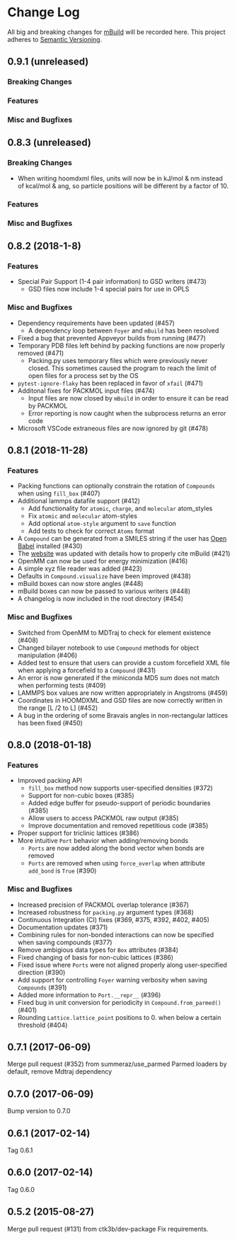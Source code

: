 # Change Log #

All big and breaking changes for [mBuild](https://mosdef-hub.github.io/mbuild/) will be recorded here.
This project adheres to [Semantic Versioning](http://semver.org/).

## 0.9.1 (unreleased)
### Breaking Changes
### Features
### Misc and Bugfixes

## 0.8.3 (unreleased)
### Breaking Changes
* When writing hoomdxml files, units will now be in kJ/mol & nm instead of kcal/mol & ang, so particle positions will be different by a factor of 10.
### Features
### Misc and Bugfixes

## 0.8.2 (2018-1-8)
### Features
* Special Pair Support (1-4 pair information) to GSD writers (#473)
    * GSD files now include 1-4 special pairs for use in OPLS

### Misc and Bugfixes
* Dependency requirements have been updated (#457)
    * A dependency loop between `Foyer` and `mBuild` has been resolved
* Fixed a bug that prevented Appveyor builds from running (#477)
* Temporary PDB files left behind by packing functions are now properly removed (#471)
    * Packing.py uses temporary files which were previously never closed. This sometimes caused the program to reach the limit of open files for a process set by the OS
* `pytest-ignore-flaky` has been replaced in favor of `xfail` (#471)
* Additonal fixes for PACKMOL input files (#474)
    * Input files are now closed by `mBuild` in order to ensure it can be read by PACKMOL
    * Error reporting is now caught when the subprocess returns an error code
* Microsoft VSCode extraneous files are now ignored by git (#478)

## 0.8.1 (2018-11-28)
### Features
* Packing functions can optionally constrain the rotation of `Compounds` when using `fill_box` (#407)
* Additional lammps datafile support (#412)
    * Add functionality for `atomic`, `charge`, and `molecular` atom_styles
    * Fix `atomic` and `molecular` atom-styles
    * Add optional `atom-style` argument to `save` function
    * Add tests to check for correct `Atoms` format
* A `Compound` can be generated from a SMILES string if the user has [Open Babel](http://openbabel.org/wiki/Main_Page) installed (#430)
* The [website](https://mosdef-hub.github.io/mbuild/) was updated with details how to properly cite mBuild (#421)
* OpenMM can now be used for energy minimization (#416)
* A simple xyz file reader was added (#423)
* Defaults in `Compound.visualize` have been improved (#438)
* mBuild boxes can now store angles (#448)
* mBuild boxes can now be passed to various writers (#448)
* A changelog is now included in the root directory (#454)

### Misc and Bugfixes
* Switched from OpenMM to MDTraj to check for element existence (#408)
* Changed bilayer notebook to use `Compound` methods for object manipulation (#406)
* Added test to ensure that users can provide a custom forcefield XML file when applying a forcefield to a `Compound` (#431)
* An error is now generated if the miniconda MD5 sum does not match when performing tests (#409)
* LAMMPS box values are now written appropriately in Angstroms (#459)
* Coordinates in HOOMDXML and GSD files are now correctly written in the range [L /2 to L] (#452)
* A bug in the ordering of some Bravais angles in non-rectangular lattices has been fixed (#450)

## 0.8.0 (2018-01-18)
### Features
* Improved packing API
	* `fill_box` method now supports user-specified densities (#372)
	* Support for non-cubic boxes (#385)
	* Added edge buffer for pseudo-support of periodic boundaries (#385)
	* Allow users to access PACKMOL raw output (#385)
	* Improve documentation and removed repetitious code (#385)
* Proper support for triclinic lattices (#386)
* More intuitive `Port` behavior when adding/removing bonds
	* `Ports` are now added along the bond vector when bonds are removed
	* `Ports` are removed when using `force_overlap` when attribute `add_bond` is `True` (#390)
### Misc and Bugfixes
* Increased precision of PACKMOL overlap tolerance (#367)
* Increased robustness for `packing.py` argument types (#368)
* Continuous Integration (CI) fixes (#369, #375, #392, #402, #405)
* Documentation updates (#371)
* Combining rules for non-bonded interactions can now be specified when saving compounds (#377)
* Remove ambigious data types for `Box` attributes (#384)
* Fixed changing of basis for non-cubic lattices (#386)
* Fixed issue where `Ports` were not aligned properly along user-specified direction (#390)
* Add support for controlling `Foyer` warning verbosity when saving `Compounds` (#391)
* Added more information to `Port.__repr__` (#396)
* Fixed bug in unit conversion for periodicity in `Compound.from_parmed()` (#401)
* Rounding `Lattice.lattice_point` positions to 0. when below a certain threshold (#404)

## 0.7.1 (2017-06-09)

Merge pull request (#352) from summeraz/use_parmed
Parmed loaders by default, remove Mdtraj dependency

## 0.7.0 (2017-06-09)

Bump version to 0.7.0

## 0.6.1 (2017-02-14)

Tag 0.6.1

## 0.6.0 (2017-02-14)

Tag 0.6.0

## 0.5.2 (2015-08-27)

Merge pull request (#131) from ctk3b/dev-package
Fix requirements.
